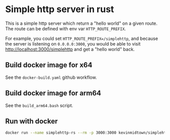 # Simple http server in rust

This is a simple http server which return a "hello world" on a given route.
The route can be defined with env var `HTTP_ROUTE_PREFIX`.

For example, you could set `HTTP_ROUTE_PREFIX=/simplehttp`, and because the server is listening on `0.0.0.0:3000`,
you would be able to visit <http://localhost:3000/simplehttp> and get a "hello world" back.

## Build docker image for x64

See the `docker-build.yaml` github workflow.

## Build docker image for arm64

See the `build_arm64.bash` script.

## Run with docker

```bash
docker run --name simplehttp-rs --rm -p 3000:3000 kevinmidtown/simplehttp-rs:arm64
```
